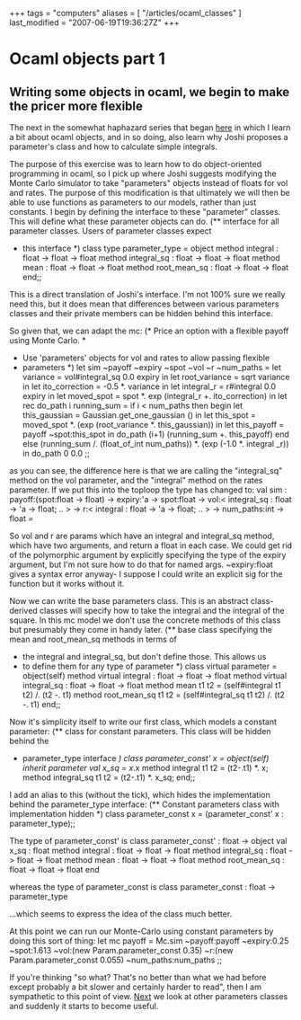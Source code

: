 +++
tags = "computers"
aliases = [ "/articles/ocaml_classes" ]
last_modified = "2007-06-19T19:36:27Z"
+++
# Ocaml objects part 1

## Writing some objects in ocaml, we begin to make the pricer more flexible

The next in the somewhat haphazard series that began [here][5] in which I
learn a bit about ocaml objects, and in so doing, also learn why Joshi
proposes a parameter's class and how to calculate simple integrals.

The purpose of this exercise was to learn how to do object-oriented
programming in ocaml, so I pick up where Joshi suggests modifying the
Monte Carlo simulator to take "parameters" objects instead of floats
for vol and rates. The purpose of this modification is that ultimately
we will then be able to use functions as parameters to our models,
rather than just constants. I begin by defining the interface to these
"parameter" classes. This will define what these parameter objects can
do.
(** interface for all parameter classes. Users of parameter classes expect
* this interface *)
class type parameter_type =
object
method integral :       float -> float -> float
method integral_sq :    float -> float -> float
method mean :           float -> float -> float
method root_mean_sq :   float -> float -> float
end;;

This is a direct translation of Joshi's interface. I'm not 100% sure we
really need this, but it does mean that differences between various
parameters classes and their private members can be hidden behind this
interface.

So given that, we can adapt the mc:
(* Price an option with a flexible payoff using Monte Carlo.
*
* Use 'parameters' objects for vol and rates to allow passing flexible
* parameters *)
let sim ~payoff ~expiry ~spot ~vol ~r ~num_paths =
let variance = vol#integral_sq 0.0 expiry in
let root_variance = sqrt variance in
let ito_correction = -0.5 *. variance in
let integral_r = r#integral 0.0 expiry in
let moved_spot = spot *. exp (integral_r +. ito_correction) in
let rec do_path i running_sum =
if i < num_paths then begin
let this_gaussian = Gaussian.get_one_gaussian () in
let this_spot = moved_spot *. (exp (root_variance *. this_gaussian))
in
let this_payoff = payoff ~spot:this_spot in
do_path (i+1) (running_sum +. this_payoff)
end
else (running_sum /. (float_of_int num_paths)) *. (exp (-1.0 *. integral
_r))
in
do_path 0 0.0
;;

as you can see, the difference here is that we are calling the
"integral_sq" method on the vol parameter, and the "integral" method on
the rates parameter. If we put this into the toploop the type has
changed to:
val sim :
payoff:(spot:float -> float) ->
expiry:'a ->
spot:float ->
vol:< integral_sq : float -> 'a -> float; .. > ->
r:< integral : float -> 'a -> float; .. > -> num_paths:int -> float = <fun>

So vol and r are params which have an integral and integral_sq method,
which have two arguments, and return a float in each case. We could get
rid of the polymorphic argument by explicitly specifying the type of
the expiry argument, but I'm not sure how to do that for named args.
~expiry:float gives a syntax error anyway- I suppose I could write an
explicit sig for the function but it works without it.

Now we can write the base parameters class. This is an abstract class-
derived classes will specify how to take the integral and the integral
of the square. In this mc model we don't use the concrete methods of
this class but presumably they come in handy later.
(** base class specifying the mean and root_mean_sq methods in terms of
* the integral and integral_sq, but don't define those.  This allows us
* to define them for any type of parameter *)
class virtual parameter =
object(self)
method virtual integral :       float -> float -> float
method virtual integral_sq :    float -> float -> float
method mean t1 t2 = (self#integral t1 t2) /. (t2 -. t1)
method root_mean_sq t1 t2 = (self#integral_sq t1 t2) /. (t2 -. t1)
end;;

Now it's simplicity itself to write our first class, which models a
constant parameter:
(** class for constant parameters.  This class will be hidden behind the
* parameter_type interface *)
class parameter_const' x =
object(self)
inherit parameter
val x_sq = x*.x
method integral t1 t2 = (t2-.t1) *. x;
method integral_sq t1 t2 = (t2-.t1) *. x_sq;
end;;

I add an alias to this (without the tick), which hides the
implementation behind the parameter_type interface:
(** Constant parameters class with implementation hidden *)
class parameter_const x = (parameter_const' x : parameter_type);;

The type of parameter_const' is
class parameter_const' :
float ->
object
val x_sq : float
method integral : float -> float -> float
method integral_sq : float -> float -> float
method mean : float -> float -> float
method root_mean_sq : float -> float -> float
end

whereas the type of parameter_const is
class parameter_const : float -> parameter_type

...which seems to express the idea of the class much better.

At this point we can run our Monte-Carlo using constant parameters by
doing this sort of thing:
let mc payoff =
Mc.sim
~payoff:payoff
~expiry:0.25
~spot:1.613
~vol:(new Param.parameter_const 0.35)
~r:(new Param.parameter_const 0.055)
~num_paths:num_paths
;;

If you're thinking "so what? That's no better than what we had before
except probably a bit slower and certainly harder to read", then I am
sympathetic to this point of view. [Next][6] we look at other parameters
classes and suddenly it starts to become useful.

[1]: http://www.uncarved.com/articles/ocaml_classes
[2]: http://www.uncarved.com/
[3]: http://www.uncarved.com/articles/contact
[4]: http://www.uncarved.com/login/
[5]: http://www.uncarved.com/blog/ocaml_finance.mrk
[6]: http://www.uncarved.com/blog/ocaml_classes_2.mrk
[7]: http://www.uncarved.com/tags/computers
[8]: mailto:sean@uncarved.com
[9]: http://creativecommons.org/licenses/by-sa/4.0/
